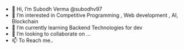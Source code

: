 - 👋 Hi, I’m Subodh Verma @subodhv97
- 👀 I’m interested in Competitive Programming , Web development , AI, Blockchain
- 🌱 I’m currently learning Backend Technologies for dev
- 💞️ I’m looking to collaborate on ...
- 📫 To Reach me..
                


